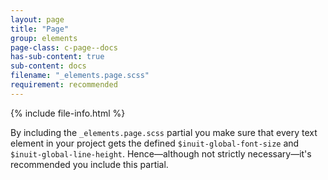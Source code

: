 ```yaml
---
layout: page
title: "Page"
group: elements
page-class: c-page--docs
has-sub-content: true
sub-content: docs
filename: "_elements.page.scss"
requirement: recommended
---
```


{% include file-info.html %}

By including the `_elements.page.scss` partial you make sure that every text element in your project gets the defined `$inuit-global-font-size` and `$inuit-global-line-height`. Hence—although not strictly necessary—it's recommended you include this partial.
